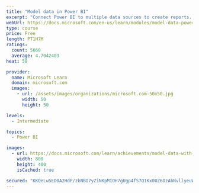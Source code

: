 ```yaml
---
title: "Model data in Power BI"
excerpt: "Connect Power BI to multiple data sources to create reports. Define the relationship between your data sources."
webUrl: https://docs.microsoft.com/en-us/learn/modules/model-data-power-bi/
type: course
price: Free
length: PT1H7M
ratings:
  count: 5660
  average: 4.7042403
heat: 58

provider:
  name: Microsoft Learn
  domain: microsoft.com
  images:
    - url: /assets/images/organizations/microsoft.com-50x50.jpg
      width: 50
      height: 50

levels:
  - Intermediate

topics:
  - Power BI

images:
  - url: https://docs.microsoft.com/learn/achievements/model-data-with-power-bi-desktop-social.png
    width: 800
    height: 400
    isCached: true

secured: "KKQeLw5ED0A2HdP/zbNBI7yZiNKpMIOH7gUgp4fS7Q1Kx0UZ6DzAhNvllyeuW/zGg5Isst/Ps8vrxFI3LoJxUg0w7/d6u6SuebJG4KwaHA5qFLJuEVckn1boDgCUTlpCBuKG3r5meoQ0ocx3+TGkOqCbQKUsRbLksfFyqBeSiDq4afmZGjRKDEgTSkMFrty04rBut0Ytna/RgO32SGUQ/lx3LoIh/BagKu1aTsVj+tleFxoTT9SGefgRA0tWwxd0FBf/J6wic5dT4SGXiMaxstOxrkECLYFMeyhD81EbJuoBHHaEY3kgLbr+gaFqDofZZ4fHGxhccczb7kUlzpZx7ZrhpRUzMs8DrNVlgti1vLXzpS+j/GIYyyXC2F0H/c6G8dzltUbDtGbK+c/C+uRuRiFJdpuYdXHuEITVydqGTQs=;t1HNtogLwVUPvSUtHOoeVQ=="
---
```


